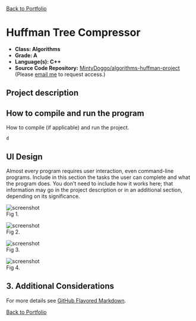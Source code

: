 [Back to Portfolio](./)

Huffman Tree Compressor
===============

-   **Class: Algorithms** 
-   **Grade: A**
-   **Language(s): C++**
-   **Source Code Repository:** [MintyDoggo/algorithms-huffman-project](https://github.com/MintyDoggo/algorithms-huffman-project)  
    (Please [email me](mailto:cthinkle@csustudent.net?subject=GitHub%20Access) to request access.)

## Project description



## How to compile and run the program

How to compile (if applicable) and run the project.

```
d
```

## UI Design

Almost every program requires user interaction, even command-line programs. Include in this section the tasks the user can complete and what the program does. You don't need to include how it works here; that information may go in the project description or in an additional section, depending on its significance.

![screenshot]()  
Fig 1. 

![screenshot]()  
Fig 2. 

![screenshot]()  
Fig 3. 

![screenshot]()  
Fig 4. 

## 3. Additional Considerations

For more details see [GitHub Flavored Markdown](https://guides.github.com/features/mastering-markdown/).

[Back to Portfolio](./)
